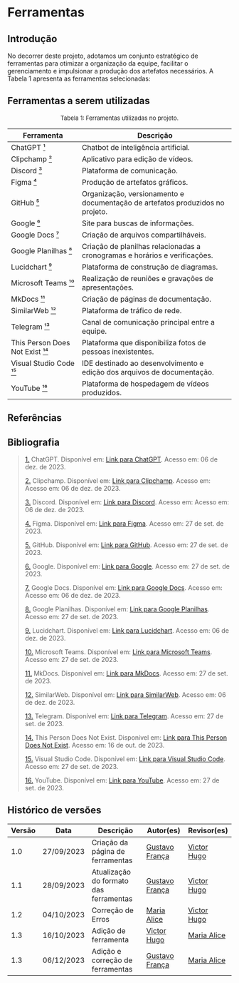 # Ferramentas



## Introdução

No decorrer deste projeto, adotamos um conjunto estratégico de ferramentas para otimizar a organização da equipe, facilitar o gerenciamento e impulsionar a produção dos artefatos necessários. A Tabela 1 apresenta as ferramentas selecionadas:



## Ferramentas a serem utilizadas

<center>

<font size="2"><p style="text-align: center">Tabela 1: Ferramentas utilizadas no projeto.</p></font>

| Ferramenta         | Descrição                                                                                                         | 
| ------------------ | ----------------------------------------------------------------------------------------------------------------- |
| ChatGPT  <a id="anchor_1" href="#FRM1">¹</a>          | Chatbot de inteligência artificial.                                             |
| Clipchamp  <a id="anchor_2" href="#FRM2">²</a>        | Aplicativo para edição de vídeos.                                               |
| Discord  <a id="anchor_3" href="#FRM3">³</a>          | Plataforma de comunicação.                                                |
| Figma  <a id="anchor_4" href="#FRM4">⁴</a>            | Produção de artefatos gráficos.                                                |
| GitHub <a id="anchor_5" href="#FRM5">⁵</a>            | Organização, versionamento e documentação de artefatos produzidos no projeto.  | 
| Google <a id="anchor_6" href="#FRM6">⁶</a>            | Site para buscas de informações.                                              |
| Google Docs  <a id="anchor_7" href="#FRM7">⁷</a>      | Criação de arquivos compartilháveis.                                                |
| Google Planilhas <a id="anchor_8" href="#FRM8">⁸</a>  | Criação de planilhas relacionadas a cronogramas e horários e verificações.   |
| Lucidchart <a id="anchor_9" href="#FRM9">⁹</a>        | Plataforma de construção de diagramas. |
| Microsoft Teams <a id="anchor_10" href="#FRM10">¹⁰</a>   | Realização de reuniões e gravações de apresentações. |
| MkDocs <a id="anchor_11" href="#FRM11">¹¹</a>            | Criação de páginas de documentação.     |
| SimilarWeb   <a id="anchor_12" href="#FRM12">¹²</a>      | Plataforma de tráfico de rede.  |
| Telegram <a id="anchor_13" href="#FRM13">¹³</a>          | Canal de comunicação principal entre a equipe.   |
| This Person Does Not Exist <a id="anchor_14" href="#FRM14">¹⁴</a> | Plataforma que disponibiliza fotos de pessoas inexistentes.  |
| Visual Studio Code <a id="anchor_15" href="#FRM15">¹⁵</a> | IDE destinado ao desenvolvimento e edição dos arquivos de documentação. |
| YouTube   <a id="anchor_16" href="#FRM16">¹⁶</a>      | Plataforma de hospedagem de vídeos produzidos.  |


</center>



## Referências 

## Bibliografia

> <a id="FRM1" href="#anchor_1">1.</a> ChatGPT. Disponível em: [Link para ChatGPT](https://openai.com/chatgpt). Acesso em: 06 de dez. de 2023.
>
> <a id="FRM2" href="#anchor_2">2.</a> Clipchamp. Disponível em: [Link para Clipchamp](https://clipchamp.com/pt-br/). Acesso em: Acesso em: 06 de dez. de 2023.
>
> <a id="FRM3" href="#anchor_3">3.</a> Discord. Disponível em: [Link para Discord](https://discord.com/). Acesso em: Acesso em: 06 de dez. de 2023.
>
> <a id="FRM4" href="#anchor_4">4.</a> Figma. Disponível em: [Link para Figma](https://www.figma.com/). Acesso em: 27 de set. de 2023.
>
> <a id="FRM5" href="#anchor_5">5.</a> GitHub. Disponível em: [Link para GitHub](https://docs.github.com/pt). Acesso em: 27 de set. de 2023.
>
> <a id="FRM6" href="#anchor_6">6.</a> Google. Disponível em: [Link para Google](https://www.google.com/). Acesso em: 27 de set. de 2023.
>
> <a id="FRM7" href="#anchor_7">7.</a> Google Docs. Disponível em: [Link para Google Docs](https://docs.google.com/). Acesso em: Acesso em: 06 de dez. de 2023.
>
> <a id="FRM8" href="#anchor_8">8.</a> Google Planilhas. Disponível em: [Link para Google Planilhas](https://www.google.com/intl/pt-BR/sheets/about/). Acesso em: 27 de set. de 2023.
>
> <a id="FRM9" href="#anchor_9">9.</a> Lucidchart. Disponível em: [Link para Lucidchart](https://www.lucidchart.com/pages/pt). Acesso em: 06 de dez. de 2023.
>
> <a id="FRM10" href="#anchor_10">10.</a> Microsoft Teams. Disponível em: [Link para Microsoft Teams](https://www.microsoft.com/pt-br/microsoft-teams/). Acesso em: 27 de set. de 2023.
>
> <a id="FRM11" href="#anchor_11">11.</a> MkDocs. Disponível em: [Link para MkDocs](https://www.mkdocs.org/). Acesso em: 27 de set. de 2023.
>
> <a id="FRM12" href="#anchor_12">12.</a> SimilarWeb. Disponível em: [Link para SimilarWeb](https://www.similarweb.com/). Acesso em: 06 de dez. de 2023.
>
> <a id="FRM13" href="#anchor_13">13.</a> Telegram. Disponível em: [Link para Telegram](https://web.telegram.org/). Acesso em: 27 de set. de 2023.
>
> <a id="FRM14" href="#anchor_14">14.</a> This Person Does Not Exist. Disponível em: [Link para This Person Does Not Exist](https://thispersondoesnotexist.com). Acesso em: 16 de out. de 2023.
>
> <a id="FRM15" href="#anchor_15">15.</a> Visual Studio Code. Disponível em: [Link para Visual Studio Code](https://code.visualstudio.com/). Acesso em: 27 de set. de 2023.
>
> <a id="FRM16" href="#anchor_16">16.</a> YouTube. Disponível em: [Link para YouTube](https://www.youtube.com/). Acesso em: 27 de set. de 2023.



## Histórico de versões

| Versão |    Data    | Descrição                              | Autor(es)                                       | Revisor(es)                                    |
| ------ | :--------: | -------------------------------------- | ----------------------------------------------- | ---------------------------------------------- |
| 1.0    | 27/09/2023 | Criação da página de ferramentas       | [Gustavo França](https://github.com/gustavofbs) | [Victor Hugo](https://github.com/ViictorHugoo) |
| 1.1    | 28/09/2023 | Atualização do formato das ferramentas | [Gustavo França](https://github.com/gustavofbs) | [Victor Hugo](https://github.com/ViictorHugoo) |
| 1.2    | 04/10/2023 | Correção de Erros                      | [Maria Alice](https://github.com/Maliz30)       | [Victor Hugo](https://github.com/ViictorHugoo) |
| 1.3    | 16/10/2023 | Adição de ferramenta                   | [Victor Hugo](https://github.com/ViictorHugoo)  | [Maria Alice](https://github.com/Maliz30)      |
| 1.3    | 06/12/2023 | Adição e correção de ferramentas       | [Gustavo França](https://github.com/gustavofbs) | [Maria Alice](https://github.com/Maliz30)      |

